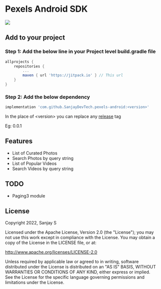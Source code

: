 # Pexels Android SDK
[![](https://jitpack.io/v/SanjayDevTech/pexels-android.svg)](https://jitpack.io/#SanjayDevTech/pexels-android)

## Add to your project
### Step 1: Add the below line in your Project level build.gradle file
```gradle
allprojects {
    repositories {
        ...
        maven { url 'https://jitpack.io' } // This url
    }
}
```

### Step 2: Add the below dependency
```gradle
implementation 'com.github.SanjayDevTech.pexels-android:<version>'
```
In the place of &lt;version&gt; you can replace any [release](releases/) tag

Eg: 0.0.1

## Features
- List of Curated Photos
- Search Photos by query string
- List of Popular Videos
- Search Videos by query string

## TODO
- Paging3 module

## License
Copyright 2022, Sanjay S

Licensed under the Apache License, Version 2.0 (the "License"); you may not use this work except in compliance with the License.
You may obtain a copy of the License in the LICENSE file, or at:

  http://www.apache.org/licenses/LICENSE-2.0

Unless required by applicable law or agreed to in writing, software distributed under the License is distributed on an "AS IS" BASIS, WITHOUT WARRANTIES OR CONDITIONS OF ANY KIND, either express or implied. See the License for the specific language governing permissions and limitations under the License.